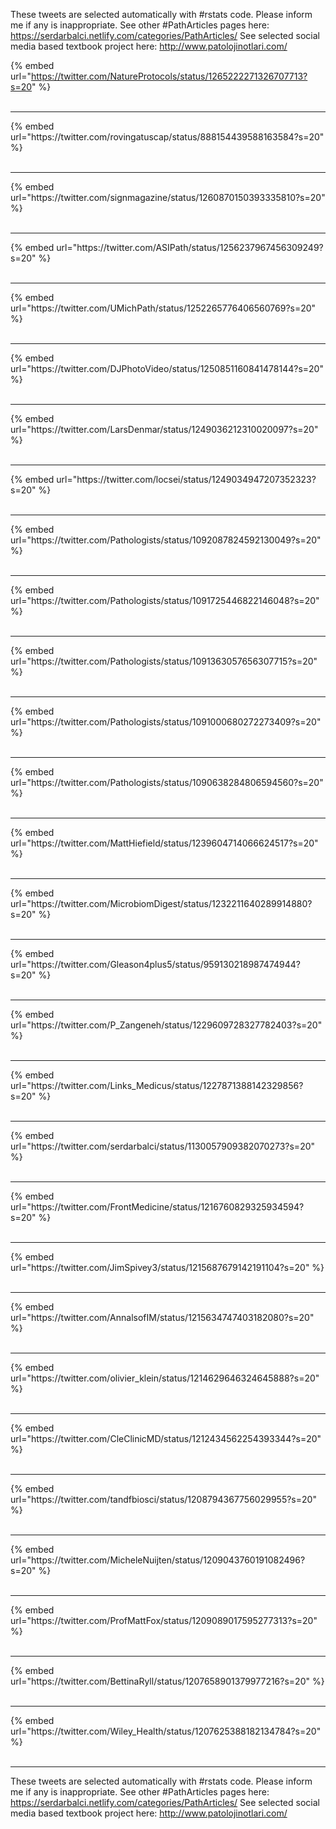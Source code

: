 

These tweets are selected automatically with #rstats code. Please inform me if any is inappropriate.
See other #PathArticles pages here: https://serdarbalci.netlify.com/categories/PathArticles/ 
See selected social media based textbook project here: http://www.patolojinotlari.com/

{% embed url="https://twitter.com/NatureProtocols/status/1265222271326707713?s=20" %}<br>
<br>
<hr>
{% embed url="https://twitter.com/rovingatuscap/status/888154439588163584?s=20" %}<br>
<br>
<hr>
{% embed url="https://twitter.com/signmagazine/status/1260870150393335810?s=20" %}<br>
<br>
<hr>
{% embed url="https://twitter.com/ASIPath/status/1256237967456309249?s=20" %}<br>
<br>
<hr>
{% embed url="https://twitter.com/UMichPath/status/1252265776406560769?s=20" %}<br>
<br>
<hr>
{% embed url="https://twitter.com/DJPhotoVideo/status/1250851160841478144?s=20" %}<br>
<br>
<hr>
{% embed url="https://twitter.com/LarsDenmar/status/1249036212310020097?s=20" %}<br>
<br>
<hr>
{% embed url="https://twitter.com/locsei/status/1249034947207352323?s=20" %}<br>
<br>
<hr>
{% embed url="https://twitter.com/Pathologists/status/1092087824592130049?s=20" %}<br>
<br>
<hr>
{% embed url="https://twitter.com/Pathologists/status/1091725446822146048?s=20" %}<br>
<br>
<hr>
{% embed url="https://twitter.com/Pathologists/status/1091363057656307715?s=20" %}<br>
<br>
<hr>
{% embed url="https://twitter.com/Pathologists/status/1091000680272273409?s=20" %}<br>
<br>
<hr>
{% embed url="https://twitter.com/Pathologists/status/1090638284806594560?s=20" %}<br>
<br>
<hr>
{% embed url="https://twitter.com/MattHiefield/status/1239604714066624517?s=20" %}<br>
<br>
<hr>
{% embed url="https://twitter.com/MicrobiomDigest/status/1232211640289914880?s=20" %}<br>
<br>
<hr>
{% embed url="https://twitter.com/Gleason4plus5/status/959130218987474944?s=20" %}<br>
<br>
<hr>
{% embed url="https://twitter.com/P_Zangeneh/status/1229609728327782403?s=20" %}<br>
<br>
<hr>
{% embed url="https://twitter.com/Links_Medicus/status/1227871388142329856?s=20" %}<br>
<br>
<hr>
{% embed url="https://twitter.com/serdarbalci/status/1130057909382070273?s=20" %}<br>
<br>
<hr>
{% embed url="https://twitter.com/FrontMedicine/status/1216760829325934594?s=20" %}<br>
<br>
<hr>
{% embed url="https://twitter.com/JimSpivey3/status/1215687679142191104?s=20" %}<br>
<br>
<hr>
{% embed url="https://twitter.com/AnnalsofIM/status/1215634747403182080?s=20" %}<br>
<br>
<hr>
{% embed url="https://twitter.com/olivier_klein/status/1214629646324645888?s=20" %}<br>
<br>
<hr>
{% embed url="https://twitter.com/CleClinicMD/status/1212434562254393344?s=20" %}<br>
<br>
<hr>
{% embed url="https://twitter.com/tandfbiosci/status/1208794367756029955?s=20" %}<br>
<br>
<hr>
{% embed url="https://twitter.com/MicheleNuijten/status/1209043760191082496?s=20" %}<br>
<br>
<hr>
{% embed url="https://twitter.com/ProfMattFox/status/1209089017595277313?s=20" %}<br>
<br>
<hr>
{% embed url="https://twitter.com/BettinaRyll/status/1207658901379977216?s=20" %}<br>
<br>
<hr>
{% embed url="https://twitter.com/Wiley_Health/status/1207625388182134784?s=20" %}<br>
<br>
<hr>


These tweets are selected automatically with #rstats code. Please inform me if any is inappropriate.
See other #PathArticles pages here: https://serdarbalci.netlify.com/categories/PathArticles/ 
See selected social media based textbook project here: http://www.patolojinotlari.com/
